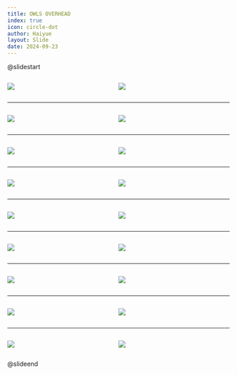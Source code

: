 ```yaml
---
title: OWLS OVERHEAD
index: true
icon: circle-dot
author: Haiyue
layout: Slide
date: 2024-09-23
---
```

 
@slidestart

<div style="display:flex">
<div style="flex:1">

![](https://raw.githubusercontent.com/yclord/reading/refs/heads/master/english/Level-O/OWLS%20OVERHEAD/001.webp)
</div>
<div style="flex:1">

![](https://raw.githubusercontent.com/yclord/reading/refs/heads/master/english/Level-O/OWLS%20OVERHEAD/002.webp)
</div>
</div>

---

<div style="display:flex">
<div style="flex:1">

![](https://raw.githubusercontent.com/yclord/reading/refs/heads/master/english/Level-O/OWLS%20OVERHEAD/003.webp)
</div>
<div style="flex:1">

![](https://raw.githubusercontent.com/yclord/reading/refs/heads/master/english/Level-O/OWLS%20OVERHEAD/004.webp)
</div>
</div>

---

<div style="display:flex">
<div style="flex:1">

![](https://raw.githubusercontent.com/yclord/reading/refs/heads/master/english/Level-O/OWLS%20OVERHEAD/005.webp)
</div>
<div style="flex:1">

![](https://raw.githubusercontent.com/yclord/reading/refs/heads/master/english/Level-O/OWLS%20OVERHEAD/006.webp)
</div>
</div>

---

<div style="display:flex">
<div style="flex:1">

![](https://raw.githubusercontent.com/yclord/reading/refs/heads/master/english/Level-O/OWLS%20OVERHEAD/007.webp)
</div>
<div style="flex:1">

![](https://raw.githubusercontent.com/yclord/reading/refs/heads/master/english/Level-O/OWLS%20OVERHEAD/008.webp)
</div>
</div>

---

<div style="display:flex">
<div style="flex:1">

![](https://raw.githubusercontent.com/yclord/reading/refs/heads/master/english/Level-O/OWLS%20OVERHEAD/009.webp)
</div>
<div style="flex:1">

![](https://raw.githubusercontent.com/yclord/reading/refs/heads/master/english/Level-O/OWLS%20OVERHEAD/010.webp)
</div>
</div>

---

<div style="display:flex">
<div style="flex:1">

![](https://raw.githubusercontent.com/yclord/reading/refs/heads/master/english/Level-O/OWLS%20OVERHEAD/011.webp)
</div>
<div style="flex:1">

![](https://raw.githubusercontent.com/yclord/reading/refs/heads/master/english/Level-O/OWLS%20OVERHEAD/012.webp)
</div>
</div>

---

<div style="display:flex">
<div style="flex:1">

![](https://raw.githubusercontent.com/yclord/reading/refs/heads/master/english/Level-O/OWLS%20OVERHEAD/013.webp)
</div>
<div style="flex:1">

![](https://raw.githubusercontent.com/yclord/reading/refs/heads/master/english/Level-O/OWLS%20OVERHEAD/014.webp)
</div>
</div>

---

<div style="display:flex">
<div style="flex:1">

![](https://raw.githubusercontent.com/yclord/reading/refs/heads/master/english/Level-O/OWLS%20OVERHEAD/015.webp)
</div>
<div style="flex:1">

![](https://raw.githubusercontent.com/yclord/reading/refs/heads/master/english/Level-O/OWLS%20OVERHEAD/016.webp)
</div>
</div>

---

<div style="display:flex">
<div style="flex:1">

![](https://raw.githubusercontent.com/yclord/reading/refs/heads/master/english/Level-O/OWLS%20OVERHEAD/017.webp)
</div>
<div style="flex:1">

![](https://raw.githubusercontent.com/yclord/reading/refs/heads/master/english/Level-O/OWLS%20OVERHEAD/018.webp)
</div>
</div>

@slideend